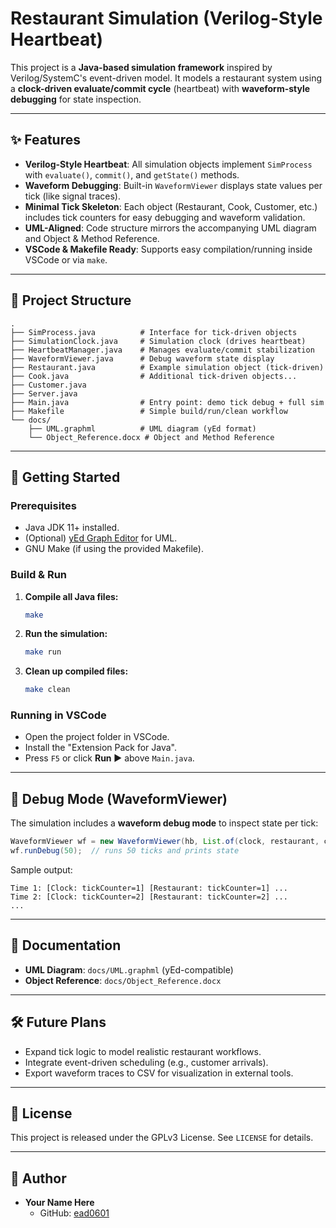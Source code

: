# Restaurant Simulation (Verilog-Style Heartbeat)

This project is a **Java-based simulation framework** inspired by Verilog/SystemC's event-driven model. It models a restaurant system using a **clock-driven evaluate/commit cycle** (heartbeat) with **waveform-style debugging** for state inspection.

---

## ✨ Features
- **Verilog-Style Heartbeat**: All simulation objects implement `SimProcess` with `evaluate()`, `commit()`, and `getState()` methods.
- **Waveform Debugging**: Built-in `WaveformViewer` displays state values per tick (like signal traces).
- **Minimal Tick Skeleton**: Each object (Restaurant, Cook, Customer, etc.) includes tick counters for easy debugging and waveform validation.
- **UML-Aligned**: Code structure mirrors the accompanying UML diagram and Object & Method Reference.
- **VSCode & Makefile Ready**: Supports easy compilation/running inside VSCode or via `make`.

---

## 📂 Project Structure
```
.
├── SimProcess.java          # Interface for tick-driven objects
├── SimulationClock.java     # Simulation clock (drives heartbeat)
├── HeartbeatManager.java    # Manages evaluate/commit stabilization
├── WaveformViewer.java      # Debug waveform state display
├── Restaurant.java          # Example simulation object (tick-driven)
├── Cook.java                # Additional tick-driven objects...
├── Customer.java
├── Server.java
├── Main.java                # Entry point: demo tick debug + full sim
├── Makefile                 # Simple build/run/clean workflow
└── docs/
    ├── UML.graphml          # UML diagram (yEd format)
    └── Object_Reference.docx # Object and Method Reference
```

---

## 🚀 Getting Started

### Prerequisites
- Java JDK 11+ installed.
- (Optional) [yEd Graph Editor](https://www.yworks.com/products/yed) for UML.
- GNU Make (if using the provided Makefile).

### Build & Run
1. **Compile all Java files:**
   ```bash
   make
   ```
2. **Run the simulation:**
   ```bash
   make run
   ```
3. **Clean up compiled files:**
   ```bash
   make clean
   ```

### Running in VSCode
- Open the project folder in VSCode.
- Install the "Extension Pack for Java".
- Press `F5` or click **Run ▶** above `Main.java`.

---

## 🔧 Debug Mode (WaveformViewer)
The simulation includes a **waveform debug mode** to inspect state per tick:
```java
WaveformViewer wf = new WaveformViewer(hb, List.of(clock, restaurant, cook, customer, server));
wf.runDebug(50);  // runs 50 ticks and prints state
```

Sample output:
```
Time 1: [Clock: tickCounter=1] [Restaurant: tickCounter=1] ...
Time 2: [Clock: tickCounter=2] [Restaurant: tickCounter=2] ...
...
```

---

## 📘 Documentation
- **UML Diagram**: `docs/UML.graphml` (yEd-compatible)
- **Object Reference**: `docs/Object_Reference.docx`

---

## 🛠 Future Plans
- Expand tick logic to model realistic restaurant workflows.
- Integrate event-driven scheduling (e.g., customer arrivals).
- Export waveform traces to CSV for visualization in external tools.

---

## 📄 License
This project is released under the GPLv3 License. See `LICENSE` for details.

---

## 👤 Author
- **Your Name Here**  
  - GitHub: [ead0601](https://github.com/ead0601)
